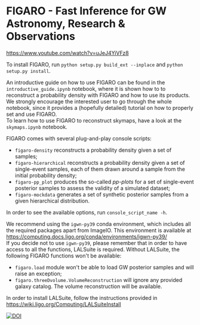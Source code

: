 # FIGARO - Fast Inference for GW Astronomy, Research & Observations

https://www.youtube.com/watch?v=uJeJ4YiVFz8

To install FIGARO, run `python setup.py build_ext --inplace` and `python setup.py install`.

An introductive guide on how to use FIGARO can be found in the `introductive_guide.ipynb` notebook, where it is shown how to to reconstruct a probability density with FIGARO and how to use its products.
We strongly encourage the interested user to go through the whole notebook, since it provides a (hopefully detailed) tutorial on how to properly set and use FIGARO.\
To learn how to use FIGARO to reconstruct skymaps, have a look at the `skymaps.ipynb` notebook.

FIGARO comes with several plug-and-play console scripts:
* `figaro-density` reconstructs a probability density given a set of samples;
* `figaro-hierarchical` reconstructs a probability density given a set of single-event samples, each of them drawn around a sample from the initial probability density;
* `figaro-pp_plot` produces the so-called *pp-plots* for a set of single-event posterior samples to assess the validity of a simulated dataset;
* `figaro-mockdata` generates a set of synthetic posterior samples from a given hierarchical distribution.

In order to see the available options, run `console_script_name -h`.

We recommend using the `igwn-py39` conda environment, which includes all the required packages apart from ImageIO.
This environment is available at https://computing.docs.ligo.org/conda/environments/igwn-py39/   
If you decide not to use `igwn-py39`, please remember that in order to have access to all the functions, LALSuite is required.
Without LALSuite, the following FIGARO functions won't be available:
* `figaro.load` module won't be able to load GW posterior samples and will raise an exception;
* `figaro.threeDvolume.VolumeReconstruction` will ignore any provided galaxy catalog. The volume reconstruction will be available.

In order to install LALSuite, follow the instructions provided in https://wiki.ligo.org/Computing/LALSuiteInstall

[![DOI](https://zenodo.org/badge/DOI/10.5281/zenodo.6515977.svg)](https://doi.org/10.5281/zenodo.6515977)
